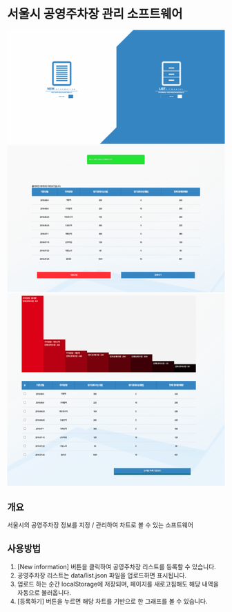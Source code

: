 # 서울시 공영주차장 관리 소프트웨어
![메인페이지](./images/1.png)
![메인페이지](./images/2.png)
![메인페이지](./images/3.png)
## 개요
서울시의 공영주차장 정보를 지정 / 관리하여 차트로 볼 수 있는 소프트웨어
## 사용방법
1. [New information] 버튼을 클릭하여 공영주차장 리스트를 등록할 수 있습니다.
2. 공영주차장 리스트는 data/list.json 파일을 업로드하면 표시됩니다.
3. 업로드 하는 순간 localStorage에 저장되며, 페이지를 새로고침해도 해당 내역을 자동으로 불러옵니다.
4. [등록하기] 버튼을 누르면 해당 차트를 기반으로 한 그래프를 볼 수 있습니다.